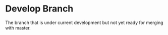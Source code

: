 # Develop Branch 
The branch that is under current development but not yet ready for merging with master. 